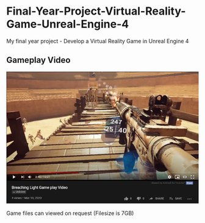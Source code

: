 # Final-Year-Project-Virtual-Reality-Game-Unreal-Engine-4
My final year project - Develop a Virtual Reality Game in Unreal Engine 4  

## Gameplay Video

[![Git-R-VideoLink](Git-R-VideoLink.png)](https://youtu.be/Nj4h4Wsnulw)
  
Game files can viewed on request (Filesize is 7GB)
